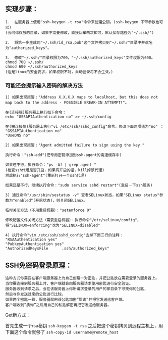 ##  实现步骤：
    1.  在服务器上使用"ssh-keygen -t rsa"命令来创建公钥。(ssh-keygen 不带参数也可以)
    (会问你存放的目录，如果不需要修改，直接回车两次即可，默认保存路径为"~/.ssh/")
    
    2.  将第一步生成的"~/.ssh/id_rsa.pub"这个文件拷贝到"~/.ssh/"目录中并改名为"authorized_keys"。
    
    3.  修改"~/.ssh/"目录权限为700，"~/.ssh/authorized_keys"文件权限为600。
    chmod 700 ~/.ssh/
    chmod 600 ~/.ssh/authorized_keys
    (这是linux的安全要求，如果权限不对，自动登录将不会生效。)  

###    可能还会提示输入密码的解决方法
    1) 如果出现报警："Address X.X.X.X maps to localhost, but this does not map back to the address - POSSIBLE BREAK-IN ATTEMPT!"。
    
    在(连接端)服务器上执行如下命令：
    echo "GSSAPIAuthentication no" >> ~/.ssh/config
    
    在(被连接端)服务器上执行"vi /etc/ssh/sshd_config"命令，修改下面两项值为"no" ：
    "GSSAPIAuthentication no" 
    "UseDNS no" 
    
    2) 如果出现报警："Agent admitted failure to sign using the key."
    
    执行命令："ssh-add"(把专用密钥添加到ssh-agent的高速缓存中)
    
    如果还不行，执行命令："ps -Af | grep agent "
    (检查ssh代理是否开启，如果有开启的话，kill掉该代理)
    然后执行"ssh-agent"(重新打开一个ssh代理)
    
    如果还是不行，继续执行命令："sudo service sshd restart"(重启一下ssh服务)
    
    3) 通过命令"/usr/sbin/sestatus -v" 查看SELinux状态，如果"SELinux status"参数为"enabled"(开启状态)，则关闭SELinux。
    
    临时关闭方法（不用重启机器）："setenforce 0"
    
    修改配置文件关闭方法（需要重启机器）：执行命令"/etc/selinux/config"，将"SELINUX=enforcing"改为"SELINUX=disabled"
    
    4) 执行命令"vim /etc/ssh/sshd_config"去掉下面三行的注释：
    "RSAAuthentication yes"
    "PubkeyAuthentication yes"
    "AuthorizedKeysFile      .ssh/authorized_keys"


## SSH免密码登录原理：
    这种方式你需要在客户端服务器上为自己创建一对密匙，并把公匙放在需要登录的服务器上。
    当你要连接到服务器上时，客户端就会向服务器请求使用密匙进行安全验证。
    服务器收到请求之后，会在该服务器上你所请求登录的用户的家目录下寻找你的公匙，
    然后与你发送过来的公匙进行比较。
    如果两个密匙一致，服务器就用该公匙加密“质询”并把它发送给客户端。
    客户端收到“质询”之后用自己的私匙解密再把它发送给服务器。

Get新方式：

首先生成一个rsa秘钥
`ssh-keygen -t rsa`
之后把这个秘钥拷贝到远程主机上，用下面这个命令就够了
`ssh-copy-id username@remote_host`